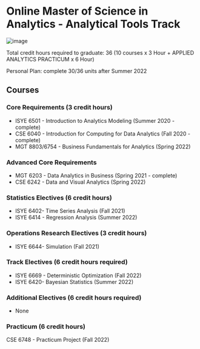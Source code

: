 # Online Master of Science in Analytics - Analytical Tools Track
![image](https://user-images.githubusercontent.com/61436947/116816896-22bcc880-ab21-11eb-9c04-87f2269be075.png)


Total credit hours required to graduate: 36 (10 courses x 3 Hour + APPLIED ANALYTICS PRACTICUM x 6 Hour)

Personal Plan: complete 30/36 units after Summer 2022

## Courses

### Core Requirements (3 credit hours)
- ISYE 6501 - Introduction to Analytics Modeling (Summer 2020 - complete)
- CSE 6040 - Introduction for Computing for Data Analytics (Fall 2020 - complete)
- MGT 8803/6754 - Business Fundamentals for Analytics (Spring 2022) 
### Advanced Core Requirements
- MGT 6203 - Data Analytics in Business (Spring 2021 - complete)
- CSE 6242 - Data and Visual Analytics (Spring 2022)
### Statistics Electives (6 credit hours)
- ISYE 6402- Time Series Analysis (Fall 2021)
- ISYE 6414 - Regression Analysis (Summer 2022)
### Operations Research Electives (3 credit hours)
- ISYE 6644- Simulation (Fall 2021)
### Track Electives (6 credit hours required)
- ISYE 6669 - Deterministic Optimization (Fall 2022)
- ISYE 6420- Bayesian Statistics (Summer 2022)
### Additional Electives (6 credit hours required)
- None
### Practicum (6 credit hours)
CSE 6748 - Practicum Project (Fall 2022)
